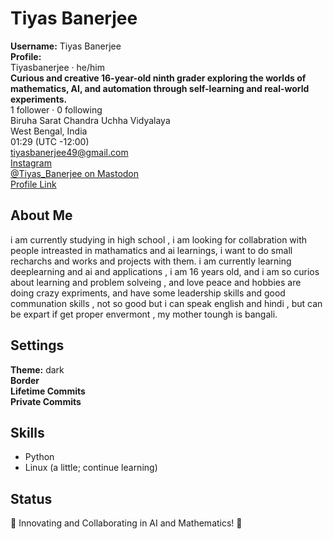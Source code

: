 # Tiyas Banerjee

**Username:** Tiyas Banerjee\
**Profile:**\
Tiyasbanerjee · he/him\
**Curious and creative 16-year-old ninth grader exploring the worlds of mathematics, AI, and automation through self-learning and real-world experiments.**\
1 follower · 0 following\
Biruha Sarat Chandra Uchha Vidyalaya\
West Bengal, India\
01:29 (UTC -12:00)\
[tiyasbanerjee49@gmail.com](mailto\:tiyasbanerjee49@gmail.com)\
[Instagram](https://www.instagram.com/tiyas_banerjee/?__pwa=1)\
[@Tiyas\_Banerjee on Mastodon](https://mastodon.social/@Tiyas_Banerjee)\
[Profile Link](profile.php?id=61566862337939)

## About Me

i am currently studying in high school , i am looking for collabration with people intreasted in mathamatics and ai learnings, i want to do small recharchs and works and projects with them. i am currently learning deeplearning and ai and applications , i am 16 years old, and i am so curios about learning and problem solveing , and love peace and hobbies are doing crazy expriments, and have some leadership skills and good communation skills , not so good but i can speak english and hindi , but can be expart if get proper envermont , my mother toungh is bangali.

## Settings

**Theme:** dark\
**Border**\
**Lifetime Commits**\
**Private Commits**

## Skills

- Python
- Linux (a little; continue learning)

## Status

🚀 Innovating and Collaborating in AI and Mathematics! 🚀

